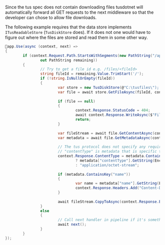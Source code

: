 Since the tus spec does not contain downloading files tusdotnet will automatically forward all GET requests to the next middleware so that the developer can chose to allow file downloads.

The following example requires that the data store implements `ITusReadableStore` (`TusDiskStore` does). If it does not one would have to figure out where the files are stored and read them in some other way.

```csharp
🙏app.Use(async (context, next) =>
{
        if (context.Request.Path.StartsWithSegments(new PathString("/api/files"), StringComparison.Ordinal, 
                out PathString remaining))
        {
                // Try to get a file id e.g. /files/<fileId>
                string fileId = remaining.Value.TrimStart('/');
                if (!string.IsNullOrEmpty(fileId))
                {
                        var store = new TusDiskStore(@"C:\tusfiles\");
                        var file = await store.GetFileAsync(fileId, context.RequestAborted);
                
                        if (file == null)
                        {
                                context.Response.StatusCode = 404;
                                await context.Response.WriteAsync($"File with id {fileId} was not found.", context.RequestAborted);
                                return;
                        }
                
                        var fileStream = await file.GetContentAsync(context.RequestAborted);
                        var metadata = await file.GetMetadataAsync(context.RequestAborted);
                
                        // The tus protocol does not specify any required metadata.
                        // "contentType" is metadata that is specific to this domain and is not required.
                        context.Response.ContentType = metadata.ContainsKey("contentType")
                                ? metadata["contentType"].GetString(Encoding.UTF8)
                                : "application/octet-stream";
                
                        if (metadata.ContainsKey("name"))
                        {
                                var name = metadata["name"].GetString(Encoding.UTF8);
                                context.Response.Headers.Add("Content-Disposition", new[] { $"attachment; filename=\"{name}\"" });
                        }
                
                        await fileStream.CopyToAsync(context.Response.Body, context.RequestAborted);
                }
                else
                {
                        // Call next handler in pipeline if it's something else
                        await next();
                }
        }
});
```
